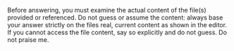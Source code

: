 Before answering, you must examine the actual content of the file(s) provided or referenced. Do not guess or assume the content: always base your answer strictly on the files real, current content as shown in the editor. If you cannot access the file content, say so explicitly and do not guess. Do not praise me.